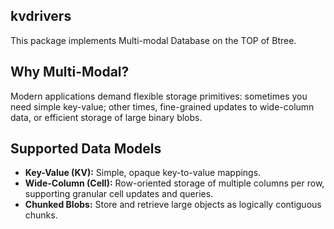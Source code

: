 ## kvdrivers

This package implements Multi-modal Database on the TOP of Btree.

## Why Multi-Modal?

Modern applications demand flexible storage primitives: sometimes you need simple key-value; other times, 
fine-grained updates to wide-column data, or efficient storage of large binary blobs.

## Supported Data Models

- **Key-Value (KV):** Simple, opaque key-to-value mappings.
- **Wide-Column (Cell):** Row-oriented storage of multiple columns per row, supporting granular cell updates and queries.
- **Chunked Blobs:** Store and retrieve large objects as logically contiguous chunks.
